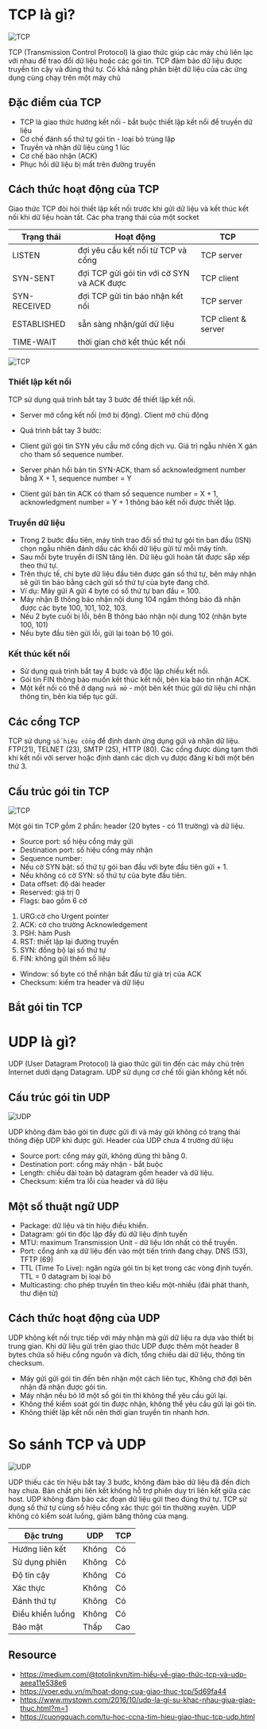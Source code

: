 # TCP là gì?

![TCP](images/TCP.png)

TCP (Transmission Control Protocol) là giao thức giúp các máy chủ liên lạc với nhau để trao đổi dữ liệu hoặc các gói tin.
TCP đảm bảo dữ liệu được truyền tin cậy và đúng thứ tự. Có khả năng phân biệt dữ liệu của các ứng dụng cùng chạy trên một máy chủ

## Đặc điểm của TCP
- TCP là giao thức hướng kết nối - bắt buộc thiết lập kết nối để truyền dữ liệu
- Cơ chế đánh số thứ tự gói tin - loại bỏ trùng lặp
- Truyền và nhận dữ liệu cùng 1 lúc
- Cơ chế báo nhận (ACK)
- Phục hồi dữ liệu bị mất trên đường truyền

## Cách thức hoạt động của TCP
Giao thức TCP đòi hỏi thiết lập kết nối trước khi gửi dữ liệu và kết thúc kết nối khi dữ liệu hoàn tất. Các pha trạng thái của một socket

| Trạng thái | Hoạt động | TCP | 
|----------|-----|--------|
| LISTEN | đợi yêu cầu kết nối từ TCP và cổng | TCP server  | 
| SYN-SENT | đợi TCP gửi gói tin với cờ SYN và ACK được | TCP client | 
| SYN-RECEIVED | đợi TCP gửi tin báo nhận kết nối | TCP server | 
| ESTABLISHED | sẵn sàng nhận/gửi dữ liệu | TCP client & server | 
| TIME-WAIT | thời gian chờ kết thúc kết nối |  | 

![TCP](images/TCP_act.jpg)

### Thiết lập kết nối
TCP sử dụng quá trình bắt tay 3 bước để thiết lập kết nối.

- Server mở cổng kết nối (mở bị động). Client mở chủ động
- Quá trình bắt tay 3 bước:

 - Client gửi gói tin SYN yêu cầu mở cổng dịch vụ. Giá trị ngẫu nhiên X gán cho tham số sequence number.
 - Server phản hồi bản tin SYN-ACK, tham số acknowledgment number bằng X + 1, sequence number = Y
 - Client gửi bản tin ACK có tham số sequence number = X + 1, acknowledgment number = Y + 1 thông báo kết nối được thiết lập.

### Truyền dữ liệu
- Trong 2 bước đầu tiên, máy tính trao đổi số thứ tự gói tin ban đầu (ISN) chọn ngẫu nhiên đánh dấu các khối dữ liệu gửi từ mỗi máy tính.
- Sau mỗi byte truyền đi ISN tăng lên. Dữ liệu gửi hoàn tất được sắp xếp theo thứ tự.
- Trên thực tế, chỉ byte dữ liệu đầu tiên được gán số thứ tự, bên máy nhận sẽ gửi tin báo bằng cách gửi số thứ tự của byte đang chờ.
- Ví dụ: Máy gửi A gửi 4 byte có số thứ tự ban đầu = 100. 
 - Máy nhận B thông báo nhận nội dung 104 ngầm thông báo đã nhận được các byte 100, 101, 102, 103.
 - Nếu 2 byte cuối bị lỗi, bên B thông báo nhận nội dung 102 (nhận byte 100, 101)
 - Nếu byte đầu tiên gửi lỗi, gửi lại toàn bộ 10 gói.

### Kết thúc kết nối
- Sử dụng quá trình bắt tay 4 bước và độc lập chiều kết nối.
- Gói tin FIN thông báo muốn kết thúc kết nối, bên kia báo tin nhận ACK.
- Một kết nối có thể ở dạng ` nửa mở ` - một bên kết thúc gửi dữ liệu chỉ nhận thông tin, bên kia tiếp tục gửi.

## Các cổng TCP
TCP sử dụng `số hiệu cổng` để định danh ứng dụng gửi và nhận dữ liệu. FTP(21), TELNET (23), SMTP (25), HTTP (80).
Các cổng được dùng tạm thời khi kết nối với server hoặc định danh các dịch vụ được đăng kí bởi một bên thứ 3.

## Cấu trúc gói tin TCP

![TCP](images/TCP_package.PNG)

Một gói tin TCP gồm 2 phần: header (20 bytes - có 11 trường) và dữ liệu.

- Source port: số hiệu cổng máy gửi
- Destination port: số hiệu cổng máy nhận
- Sequence number: 
 - Nếu cờ SYN bật: số thứ tự gói ban đầu với byte đầu tiên gửi + 1.
 - Nếu không có cờ SYN: số thứ tự của byte đầu tiên.
- Data offset: độ dài header
- Reserved: giá trị 0
- Flags: bao gồm 6 cờ
 1. URG:cờ cho Urgent pointer
 2. ACK: cờ cho trường Acknowledgement
 3. PSH: hàm Push
 4. RST: thiết lập lại đường truyền
 5. SYN: đồng bộ lại số thứ tự
 6. FIN: không gửi thêm số liệu
- Window: số byte có thể nhận bắt đầu từ giá trị của ACK
- Checksum: kiểm tra header và dữ liệu

## Bắt gói tin TCP



# UDP là gì?
UDP (User Datagram Protocol) là giao thức gửi tin đến các máy chủ trên Internet dưới dạng Datagram. 
UDP sử dụng cơ chế tối giản không kết nối.

## Cấu trúc gói tin UDP

![UDP](images/UDP_package.PNG)

UDP không đảm bảo gói tin được gửi đi và máy gửi không có trạng thái thông điệp UDP khi được gửi.
Header của UDP chưa 4 trường dữ liệu

- Source port: cổng máy gửi, không dùng thì bằng 0.
- Destination port: cổng máy nhận - bắt buộc
- Length: chiều dài toàn bộ datagram gồm header và dữ liệu.
- Checksum: kiểm tra lỗi của header và dữ liệu

## Một số thuật ngữ UDP

- Package: dữ liệu và tín hiệu điều khiển.
- Datagram: gói tin độc lập đầy đủ dữ liệu định tuyến
- MTU: maximum Transmission Unit - dữ liệu lớn nhất có thể truyền.
- Port: cổng ánh xạ dữ liệu đến vào một tiến trình đang chạy. DNS (53), TFTP (69)
- TTL (Time To Live): ngăn ngừa gói tin bị kẹt trong các vòng định tuyến. TTL = 0 datagram bị loại bỏ
- Multicasting: cho phép truyền tin theo kiểu một-nhiều (đài phát thanh, thư điện tử)

## Cách thức hoạt động của UDP

UDP không kết nối trực tiếp với máy nhận mà gửi dữ liệu ra dựa vào thiết bị trung gian. Khi dữ liệu gửi trên giao thức UDP được thêm một header 8 bytes chứa số hiệu cổng nguồn và đích, tổng chiều dài dữ liệu, thông tin checksum.
- Máy gửi gửi gói tin đến bên nhận một cách liên tục, Không chờ đợi bên nhận đã nhận được gói tin.
- Máy nhận nếu bỏ lỡ một số gói tin thì không thể yêu cầu gửi lại.
- Không thể kiểm soát gói tin được nhận, không thể yêu cầu gửi lại gói tin.
- Không thiết lập kết nối nên thời gian truyền tin nhanh hơn.

# So sánh TCP và UDP

![UDP](images/tcp-udp-compare.png)


UDP thiếu các tín hiệu bắt tay 3 bước, không đảm bảo dữ liệu đã đến đích hay chưa. 
Bản chất phi liên kết không hỗ trợ phiên duy trì liên kết giữa các host.
UDP không đảm bảo các đoạn dữ liệu gửi theo đúng thứ tự. TCP sử dụng số thứ tự cùng số hiệu cổng xác thực gói tin thường xuyên.
UDP không có kiểm soát luồng, giảm băng thông của mạng.

| Đặc trưng | UDP | TCP | 
|----------|-----|--------|
| Hướng liên kết | Không| Có | 
| Sử dụng phiên | Không| Có |
| Độ tin cậy | Không| Có |
| Xác thực | Không| Có |
| Đánh thứ tự | Không| Có |
| Điều khiển luồng | Không| Có |
| Bảo mật | Thấp | Cao |


## Resource
- https://medium.com/@totolinkvn/tìm-hiểu-về-giao-thức-tcp-và-udp-aeea11e538e6
- https://voer.edu.vn/m/hoat-dong-cua-giao-thuc-tcp/5d69fa44
- https://www.mystown.com/2016/10/udp-la-gi-su-khac-nhau-giua-giao-thuc.html?m=1
- https://cuongquach.com/tu-hoc-ccna-tim-hieu-giao-thuc-tcp-udp.html